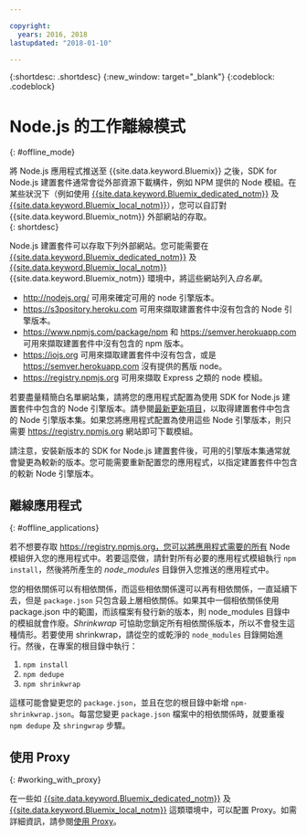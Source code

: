 ```yaml
---

copyright:
  years: 2016, 2018
lastupdated: "2018-01-10"

---
```


{:shortdesc: .shortdesc}
{:new_window: target="_blank"}
{:codeblock: .codeblock}


# Node.js 的工作離線模式
{: #offline_mode}

將 Node.js 應用程式推送至 {{site.data.keyword.Bluemix}} 之後，SDK for Node.js 建置套件通常會從外部資源下載構件，例如 NPM 提供的 Node 模組。在某些狀況下（例如使用 [{{site.data.keyword.Bluemix_dedicated_notm}}](/docs/dedicated/index.html#dedicated) 及
[{{site.data.keyword.Bluemix_local_notm}}](/docs/local/index.html#local)），您可以自訂對 {{site.data.keyword.Bluemix_notm}} 外部網站的存取。  
{: shortdesc}

Node.js 建置套件可以存取下列外部網站。您可能需要在 [{{site.data.keyword.Bluemix_dedicated_notm}}](/docs/dedicated/index.html#dedicated) 及
[{{site.data.keyword.Bluemix_local_notm}}](/docs/local/index.html#local) {{site.data.keyword.Bluemix_notm}} 環境中，將這些網站列入*白名單*。

* http://nodejs.org/ 可用來確定可用的 node 引擎版本。
* https://s3pository.heroku.com 可用來擷取建置套件中沒有包含的 Node 引擎版本。
*  https://www.npmjs.com/package/npm 和 https://semver.herokuapp.com 可用來擷取建置套件中沒有包含的 npm 版本。
* https://iojs.org 可用來擷取建置套件中沒有包含，或是 https://semver.herokuapp.com 沒有提供的舊版 node。
* https://registry.npmjs.org 可用來擷取 Express 之類的 node 模組。

若要盡量精簡白名單網站集，請將您的應用程式配置為使用 SDK for Node.js 建置套件中包含的 Node 引擎版本。請參閱[最新更新項目](./updates.html)，以取得建置套件中包含的 Node 引擎版本集。如果您將應用程式配置為使用這些 Node 引擎版本，則只需要 https://registry.npmjs.org 網站即可下載模組。

請注意，安裝新版本的 SDK for Node.js 建置套件後，可用的引擎版本集通常就會變更為較新的版本。您可能需要重新配置您的應用程式，以指定建置套件中包含的較新 Node 引擎版本。


## 離線應用程式
{: #offline_applications}

若不想要存取 https://registry.npmjs.org，您可以將應用程式需要的所有 Node 模組併入您的應用程式中。若要這麼做，請針對所有必要的應用程式模組執行 `npm install`，然後將所產生的 *node_modules* 目錄併入您推送的應用程式中。

您的相依關係可以有相依關係，而這些相依關係還可以再有相依關係，一直延續下去，但是 `package.json` 只包含最上層相依關係。如果其中一個相依關係使用 package.json 中的範圍，而該檔案有發行新的版本，則 node_modules 目錄中的模組就會作廢。*Shrinkwrap* 可協助您鎖定所有相依關係版本，所以不會發生這種情形。若要使用 shrinkwrap，請從空的或乾淨的 `node_modules` 目錄開始進行。然後，在專案的根目錄中執行：


1. `npm install`
1. `npm dedupe`
2. `npm shrinkwrap`

這樣可能會變更您的 `package.json`，並且在您的根目錄中新增 `npm-shrinkwrap.json`。每當您變更 `package.json` 檔案中的相依關係時，就要重複 `npm dedupe` 及 `shringwrap` 步驟。

## 使用 Proxy
{: #working_with_proxy}

在一些如 [{{site.data.keyword.Bluemix_dedicated_notm}}](/docs/dedicated/index.html#dedicated) 及 [{{site.data.keyword.Bluemix_local_notm}}](/docs/local/index.html#local) 這類環境中，可以配置 Proxy。如需詳細資訊，請參閱[使用 Proxy](/docs/manageapps/workingWithProxy.html)。
